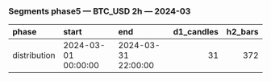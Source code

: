 ### Segments phase5 — BTC_USD 2h — 2024-03

| phase        | start               | end                 |   d1_candles |   h2_bars |
|:-------------|:--------------------|:--------------------|-------------:|----------:|
| distribution | 2024-03-01 00:00:00 | 2024-03-31 22:00:00 |           31 |       372 |